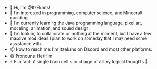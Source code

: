 - 👋 Hi, I’m @ItzEkans!
- 👀 I’m interested in programming, computer science, and Minecraft modding.
- 🌱 I’m currently learning the Java programming language, pixel art, modeling, animation, and sound design.
- 💞️ I’m looking to collaborate on nothing at the moment, but I have a few massive mod ideas I plan to work on someday that I may need some assistance with.
- 📫 How to reach me: I'm itzekans on Discord and most other platforms.
- 😄 Pronouns: He/Him
- ⚡ Fun fact: A single brain cell is in charge of all my logical thoughts 💪

<!---
ItzEkans/ItzEkans is a ✨ special ✨ repository because its `README.md` (this file) appears on your GitHub profile.
You can click the Preview link to take a look at your changes.
--->
